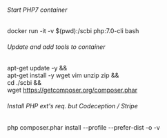 ###### Start PHP7 container

docker run -it -v $(pwd):/scbi php:7.0-cli bash

###### Update and add tools to container

apt-get update -y && \
apt-get install -y wget vim unzip zip && \
cd ./scbi && \
wget https://getcomposer.org/composer.phar

###### Install PHP ext's req. but Codeception / Stripe
php composer.phar install --profile --prefer-dist -o -v
